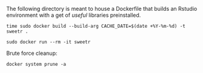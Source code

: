 
The following directory is meant to house a Dockerfile that builds an Rstudio environment
with a get of _useful_ libraries preinstalled.


```
time sudo docker build --build-arg CACHE_DATE=$(date +%Y-%m-%d) -t sweetr .

sudo docker run --rm -it sweetr
```


Brute force cleanup:
```
docker system prune -a
```


